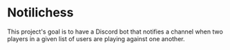 # Notilichess

This project's goal is to have a Discord bot that notifies a channel when two players
in a given list of users are playing against one another.


